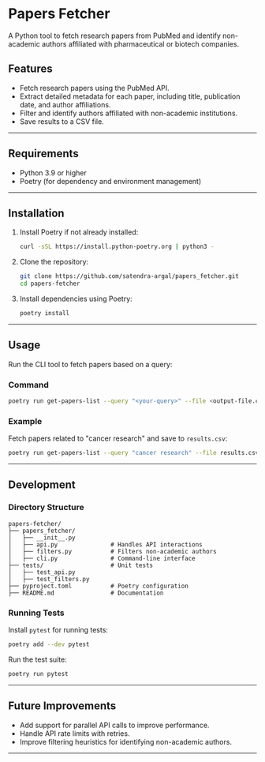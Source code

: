 # Papers Fetcher

A Python tool to fetch research papers from PubMed and identify non-academic authors affiliated with pharmaceutical or biotech companies.

## Features
- Fetch research papers using the PubMed API.
- Extract detailed metadata for each paper, including title, publication date, and author affiliations.
- Filter and identify authors affiliated with non-academic institutions.
- Save results to a CSV file.

---

## Requirements
- Python 3.9 or higher
- Poetry (for dependency and environment management)

---

## Installation
1. Install Poetry if not already installed:
   ```bash
   curl -sSL https://install.python-poetry.org | python3 -
   ```

2. Clone the repository:
   ```bash
   git clone https://github.com/satendra-argal/papers_fetcher.git
   cd papers-fetcher
   ```

3. Install dependencies using Poetry:
   ```bash
   poetry install
   ```
---

## Usage
Run the CLI tool to fetch papers based on a query:

### Command
```bash
poetry run get-papers-list --query "<your-query>" --file <output-file.csv>
```

### Example
Fetch papers related to "cancer research" and save to `results.csv`:
```bash
poetry run get-papers-list --query "cancer research" --file results.csv
```

---

## Development
### Directory Structure
```
papers-fetcher/
├── papers_fetcher/
│   ├── __init__.py
│   ├── api.py               # Handles API interactions
│   ├── filters.py           # Filters non-academic authors
│   ├── cli.py               # Command-line interface
├── tests/                   # Unit tests
│   ├── test_api.py
│   ├── test_filters.py
├── pyproject.toml           # Poetry configuration
├── README.md                # Documentation
```

### Running Tests
Install `pytest` for running tests:
```bash
poetry add --dev pytest
```

Run the test suite:
```bash
poetry run pytest
```

---

## Future Improvements
- Add support for parallel API calls to improve performance.
- Handle API rate limits with retries.
- Improve filtering heuristics for identifying non-academic authors.

---

